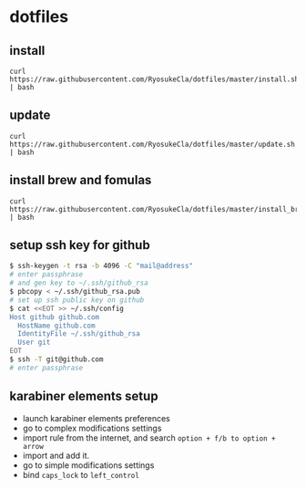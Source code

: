 # dotfiles

## install

```
curl https://raw.githubusercontent.com/RyosukeCla/dotfiles/master/install.sh | bash
```

## update

```
curl https://raw.githubusercontent.com/RyosukeCla/dotfiles/master/update.sh | bash
```

## install brew and fomulas

```
curl https://raw.githubusercontent.com/RyosukeCla/dotfiles/master/install_brew.sh | bash
```

## setup ssh key for github

```bash
$ ssh-keygen -t rsa -b 4096 -C "mail@address"
# enter passphrase
# and gen key to ~/.ssh/github_rsa
$ pbcopy < ~/.ssh/github_rsa.pub
# set up ssh public key on github
$ cat <<EOT >> ~/.ssh/config
Host github github.com
  HostName github.com
  IdentityFile ~/.ssh/github_rsa
  User git
EOT
$ ssh -T git@github.com
# enter passphrase
```

## karabiner elements setup

- launch karabiner elements preferences
- go to complex modifications settings
- import rule from the internet, and search `option + f/b to option + arrow`
- import and add it.
- go to simple modifications settings
- bind `caps_lock` to `left_control`
